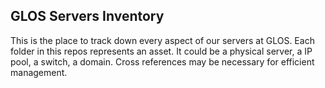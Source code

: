 ## GLOS Servers Inventory

This is the place to track down every aspect of our servers at GLOS. Each folder in this repos represents an asset. It could be a physical server, a IP pool, a switch, a domain. Cross references may be necessary for efficient management.
